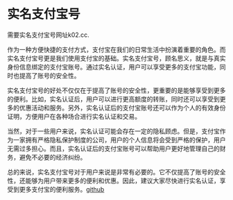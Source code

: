 # 实名支付宝号

需要实名支付宝号网址k02.cc. 

作为一种方便快捷的支付方式，支付宝在我们的日常生活中扮演着重要的角色。而实名支付宝号更是我们使用支付宝的基础。实名支付宝号，顾名思义，就是与真实身份信息绑定的支付宝账号。通过实名认证，用户可以享受更多的支付宝功能，同时也提高了账号的安全性。

实名支付宝号的好处不仅仅在于提高了账号的安全性，更重要的是能够享受到更多的便利。比如，实名认证后，用户可以进行更高额度的转账，同时还可以享受到更多的优惠活动和服务。另外，实名认证后的支付宝账号还可以作为个人的有效身份证明，方便用户在各种场合进行实名认证和交易。

当然，对于一些用户来说，实名认证可能会存在一定的隐私顾虑。但是，支付宝作为一家拥有严格隐私保护制度的公司，用户的个人信息将会受到严格的保护，用户无需过多担心。而且，实名认证后的支付宝账号可以帮助用户更好地管理自己的财务，避免不必要的经济纠纷。

总的来说，实名支付宝号对于用户来说是非常有必要的。它不仅提高了账号的安全性，还能够为用户带来更多的便利和优惠。因此，建议大家尽快进行实名认证，享受到更多支付宝的便利服务。[github](https://github.com)